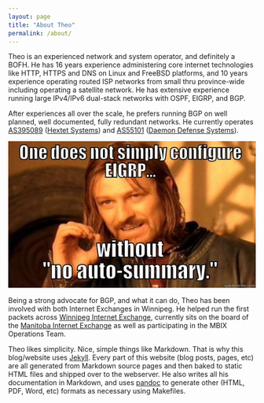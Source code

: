 ```yaml
---
layout: page
title: "About Theo"
permalink: /about/
---
```

Theo is an experienced network and system operator, and definitely a BOFH. He has 16 years experience administering core internet technologies like HTTP, HTTPS and DNS on Linux and FreeBSD platforms, and 10 years experience operating routed ISP networks from small thru province-wide including operating a satellite network. He has extensive experience running large IPv4/IPv6 dual-stack networks with OSPF, EIGRP, and BGP.

After experiences all over the scale, he prefers running BGP on well planned, well documented, fully redundant networks. He currently operates <a href="http://bgp.he.net/AS395089" target="_blank">AS395089</a> (<a href="https://hextet.systems/" target="_blank">Hextet Systems</a>) and <a href="http://bgp.he.net/AS55101" target="_blank">AS55101</a> (<a href="http://daemondefense.com/" target="_blank">Daemon Defense Systems</a>).

<img class="img-responsive" src="/static/blog-img/eigrp-no-autosummary.png" alt="One does not simply configure EIGRP without 'no auto-summary'"/>

Being a strong advocate for BGP, and what it can do, Theo has been involved with both Internet Exchanges in Winnipeg. He helped run the first packets across <a href="http://wpgix.net/" target="_blank">Winnipeg Internet Exchange</a>, currently sits on the board of the <a href="http://www.mbix.ca/" target="_blank">Manitoba Internet Exchange</a> as well as participating in the MBIX Operations Team.

Theo likes simplicity. Nice, simple things like Markdown. That is why this blog/website uses <a href="https://jekyllrb.com/" target="_blank">Jekyll</a>. Every part of this website (blog posts, pages, etc) are all generated from Markdown source pages and then baked to static HTML files and shipped over to the webserver. He also writes all his documentation in Markdown, and uses <a href="http://johnmacfarlane.net/pandoc/" target="_blank">pandoc</a> to generate other (HTML, PDF, Word, etc) formats as necessary using Makefiles.

